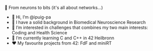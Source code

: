 🧠 From neurons to bits (it's all about networks...)

- 👋 Hi, I’m @ipuig-pa
- 🔬 I have a solid background in Biomedical Neuroscience Research 
- 👀 I’m interested in challenges that combines my two main interests: Coding and Health Science
- 🌱 I’m currently learning C and C++ in 42 Heilbronn
- ❤️ My favourite projects from 42: FdF and miniRT
